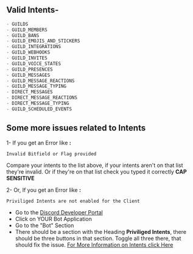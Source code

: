 ## Valid Intents-
```JavaScript
- GUILDS
- GUILD_MEMBERS
- GUILD_BANS
- GUILD_EMOJIS_AND_STICKERS
- GUILD_INTEGRATIONS
- GUILD_WEBHOOKS
- GUILD_INVITES
- GUILD_VOICE_STATES
- GUILD_PRESENCES
- GUILD_MESSAGES
- GUILD_MESSAGE_REACTIONS
- GUILD_MESSAGE_TYPING
- DIRECT_MESSAGES
- DIRECT_MESSAGE_REACTIONS
- DIRECT_MESSAGE_TYPING
- GUILD_SCHEDULED_EVENTS
```

## Some more issues related to Intents

1- If you get an Error like **:**
```
Invalid Bitfield or Flag provided
``` 
Compare your intents to the list above, if your intents aren't on that list they're invalid. Or if they're on that list check you typed it correctly **CAP SENSITIVE**

2- Or, If you get an Error like **:**
```
Priviliged Intents are not enabled for the Client
```

- Go to the [Discord Developer Portal](https://discord.com/developers/applications)
- Click on YOUR Bot Application
- Go to the "Bot" Section
- There should be a section with the Heading **Priviliged Intents**, there should be three buttons in that section.
  Toggle all three there, that should fix the issue.
  [For More Information on Intents click Here](https://discord.com/developers/docs/topics/gateway)
